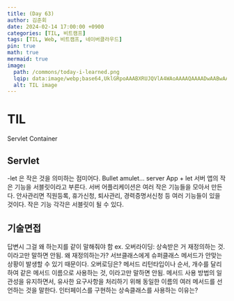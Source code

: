 ```yaml
---
title: (Day	63)
author: 김준회
date: 2024-02-14 17:00:00 +0900
categories: [TIL, 비트캠프]
tags: [TIL, Web, 비트캠프, 네이버클라우드]
pin: true
math: true
mermaid: true
image:
  path: /commons/today-i-learned.png
  lqip: data:image/webp;base64,UklGRpoAAABXRUJQVlA4WAoAAAAQAAAADwAABwAAQUxQSDIAAAARL0AmbZurmr57yyIiqE8oiG0bejIYEQTgqiDA9vqnsUSI6H+oAERp2HZ65qP/VIAWAFZQOCBCAAAA8AEAnQEqEAAIAAVAfCWkAALp8sF8rgRgAP7o9FDvMCkMde9PK7euH5M1m6VWoDXf2FkP3BqV0ZYbO6NA/VFIAAAA
  alt: TIL image
---
```

# TIL
Servlet Container

## Servlet
-let 은 작은 것을 의미하는 점미어다.
Bullet amulet...
server App + let
서버 앱의 작은 기능을 서블릿이라고 부른다.
서버 어플리케이션은 여러 작은 기능들을 모아서 만든다.
안사관리면 직원등록, 휴가신청, 퇴사관리, 경력증명서신청 등 여러 기능들이 있을 것이다. 작은 기능 각각은 서블릿이 될 수 있다.

## 기술면접
답변시 그걸 왜 하는지를 같이 말해줘야 함
ex. 오버라이딩: 상속받은 거 재정의하는 것. 이라고만 말하면 안됨. 왜 재정의하는가? 서브클래스에게 슈퍼클래스 메서드가 안맞는 상황이 발생할 수 있기 때문이다.
오버로딩은? 메서드 리턴타입이나 순서, 개수를 달리하여 같은 메서드 이름으로 사용하는 것, 이라고만 말하면 안됨. 메서드 사용 방법의 일관성을 유지하면서, 유사한 요구사항을 처리하기 위해 동일한 이름의 여러 메서드를 선언하는 것을 말한다.
인터페이스를 구현하는 상속클래스를 사용하는 이유는?